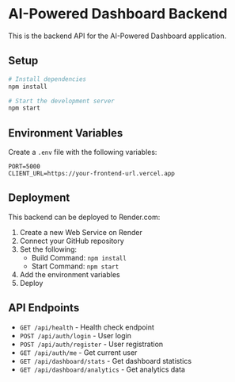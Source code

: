 # AI-Powered Dashboard Backend

This is the backend API for the AI-Powered Dashboard application.

## Setup

```bash
# Install dependencies
npm install

# Start the development server
npm start
```

## Environment Variables

Create a `.env` file with the following variables:

```
PORT=5000
CLIENT_URL=https://your-frontend-url.vercel.app
```

## Deployment

This backend can be deployed to Render.com:

1. Create a new Web Service on Render
2. Connect your GitHub repository
3. Set the following:
   - Build Command: `npm install`
   - Start Command: `npm start`
4. Add the environment variables
5. Deploy

## API Endpoints

- `GET /api/health` - Health check endpoint
- `POST /api/auth/login` - User login
- `POST /api/auth/register` - User registration
- `GET /api/auth/me` - Get current user
- `GET /api/dashboard/stats` - Get dashboard statistics
- `GET /api/dashboard/analytics` - Get analytics data 